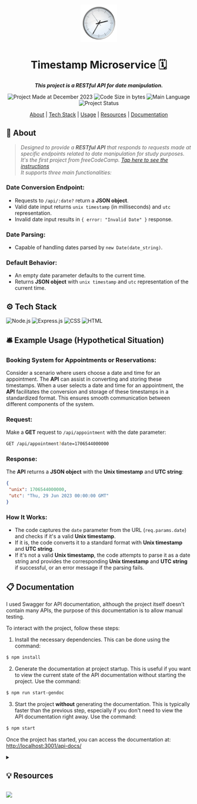 <p align="center">
<img src="./img/clock.png" alt="Clock" width="20%"/>
</p>

<h1 align="center">
    Timestamp Microservice 🗓️
</h1>

<p align="center">
   <b><i>This project is a RESTful API for date manipulation.</i></b><br>
</p>

<p align="center">
        <img alt="Project Made at December 2023" src="https://img.shields.io/badge/%20%20creation-december%2F2023-6272a4">
        <img alt="Code Size in bytes" src="https://img.shields.io/github/languages/code-size/kellymoreira/Timestamp-Microservice?color=6272a4" />
	<img alt="Main Language" src="https://img.shields.io/github/languages/top/kellymoreira/Timestamp-Microservice?color=6272a4"/>
        <img alt="Project Status" src="https://img.shields.io/badge/status-completed-6272a4">
</p>


<p align="center">
    <a href="#About">About</a>
   | <a href="#Tech Stack">Tech Stack</a>
   | <a href="#Usage">Usage</a>
   | <a href="#Resources">Resources</a>
   | <a href="#Documentation">Documentation</a>
</p>


<h2 id="About">📜 About</h2>

>*Designed to provide a **RESTful API** that responds to requests made at specific endpoints related to date manipulation for study purposes. <br>
>It's the first project from freeCodeCamp. [Tap here to see the instructions](https://www.freecodecamp.org/learn/apis-and-microservices/apis-and-microservices-projects/timestamp-microservice) <br> 
>It supports three main functionalities:* <br>

### Date Conversion Endpoint:
 - Requests to `/api/:date?` return a **JSON object**. <br>
 - Valid date input returns `unix timestamp` (in milliseconds) and `utc` representation. <br>
 - Invalid date input results in `{ error: "Invalid Date" }` response. <br>

### Date Parsing:
 - Capable of handling dates parsed by `new Date(date_string)`. <br>

### Default Behavior:
 - An empty date parameter defaults to the current time.
 - Returns **JSON object** with `unix timestamp` and `utc` representation of the current time.


<h2 id="Tech Stack">⚙️ Tech Stack</h2>

<img alt="Node.js" src="https://img.shields.io/badge/Node.js-339933?style=for-the-badge&logo=nodedotjs&logoColor=white"/> <img alt="Express.js" src="https://img.shields.io/badge/Express.js-000000?style=for-the-badge&logo=express&logoColor=white" /> <img alt="CSS" src="https://img.shields.io/badge/CSS3-1572B6?style=for-the-badge&logo=css3&logoColor=white"/> <img alt="HTML" src="https://img.shields.io/badge/HTML5-E34F26?style=for-the-badge&logo=html5&logoColor=white"/>


<h2 id="Usage">🛎️ Example Usage (Hypothetical Situation)</h2>

### Booking System for Appointments or Reservations:
Consider a scenario where users choose a date and time for an appointment. The **API** can assist in converting and storing these timestamps. 
When a user selects a date and time for an appointment, the **API** facilitates the conversion and storage of these timestamps in a standardized format. This ensures smooth communication between different components of the system.


### Request:

Make a **GET** request to `/api/appointment` with the date parameter:

```bash
GET /api/appointment?date=1706544000000
```

### Response:

The **API** returns a **JSON object** with the **Unix timestamp** and **UTC string**:

```json
{
 "unix": 1706544000000,
 "utc": "Thu, 29 Jun 2023 00:00:00 GMT"
}
```

### How It Works:

- The code captures the `date` parameter from the URL (`req.params.date`) and checks if it's a valid **Unix timestamp**.
- If it is, the code converts it to a standard format with **Unix timestamp** and **UTC string**.
- If it's not a valid **Unix timestamp**, the code attempts to parse it as a date string and provides the corresponding **Unix timestamp** and **UTC string** if successful, or an error message if the parsing fails.




<h2 id="Documentation">📋 Documentation</h2>

I used Swagger for API documentation, although the project itself doesn't contain many APIs,
the purpose of this documentation is to allow manual testing.

To interact with the project, follow these steps:

1. Install the necessary dependencies. This can be done using the command:
```bash
$ npm install
```

2. Generate the documentation at project startup. This is useful if you want to view the current state of the API documentation without starting the project. Use the command:
```bash
$ npm run start-gendoc
```

3. Start the project **without** generating the documentation. This is typically faster than the previous step, especially if you don't need to view the API documentation right away. Use the command:
```bash
$ npm start
```


Once the project has started, you can access the documentation at: 
[http://localhost:3001/api-docs/](http://localhost:3001/api-docs/)


<details>
  <summary><h2 id="Resources">💡 Resources</h2></summary>

- [Back End Development and API's](https://www.freecodecamp.org/learn/back-end-development-and-apis/)
- [freeCodeCamp Forum](https://forum.freecodecamp.org/t/timestamp-microservice-works-for-me-but-fails-one-challenge/498153)
- [Swagger Autogen Docs](https://swagger-autogen.github.io/docs/getting-started/)
</details>

<p align="left">
  <img src="https://visitor-badge.laobi.icu/badge?page_id=kellymoreira/Timestamp-Microservice&right_color=LightSteelBlue">
</p>



